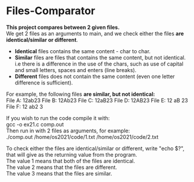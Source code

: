 # Files-Comparator  
**This project compares between 2 given files.**    
We get 2 files as an arguments to main, and we check either the files **are identical/similar or different**.  
- **Identical** files contains the same content - char to char.  
- **Similar** files are files that contains the same content, but not identical. i.e there is a difference in the use of the chars, such as use of capital and small letters, spaces and enters (line breaks).  
- **Different** files does not contain the same content (even one letter difference is sufficient).    

For example, the following files **are similar, but not identical:**    
File A:
12ab23
File B:
12Ab23
File C:
12aB23
File D:
12AB23
File E:
12 aB  23
File F:
12
ab2
3
  
  
If you wish to run the code compile it with:  
gcc -o ex21.c comp.out  
Then run in with 2 files as arguments, for example:  
./comp.out  /home/os2021/code/1.txt  /home/os2021/code/2.txt  

To check either the files are identical/similar or different, write "echo $?", that will give as the returning value from the program.  
The value 1 means that both of the files are identical.   
The value 2 means that the files are different.  
The value 3 means that the files are similar.   
